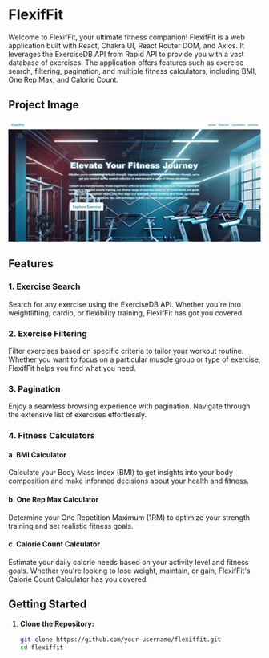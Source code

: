 # FlexifFit

Welcome to FlexifFit, your ultimate fitness companion! FlexifFit is a web application built with React, Chakra UI, React Router DOM, and Axios. It leverages the ExerciseDB API from Rapid API to provide you with a vast database of exercises. The application offers features such as exercise search, filtering, pagination, and multiple fitness calculators, including BMI, One Rep Max, and Calorie Count.

## Project Image
![FlexifFit](https://github.com/PratikAjbe01/FlexifFit/blob/main/src/assets/Screenshot%202023-12-27%20191014.png)

## Features

### 1. Exercise Search
Search for any exercise using the ExerciseDB API. Whether you're into weightlifting, cardio, or flexibility training, FlexifFit has got you covered.

### 2. Exercise Filtering
Filter exercises based on specific criteria to tailor your workout routine. Whether you want to focus on a particular muscle group or type of exercise, FlexifFit helps you find what you need.

### 3. Pagination
Enjoy a seamless browsing experience with pagination. Navigate through the extensive list of exercises effortlessly.

### 4. Fitness Calculators

#### a. BMI Calculator
Calculate your Body Mass Index (BMI) to get insights into your body composition and make informed decisions about your health and fitness.

#### b. One Rep Max Calculator
Determine your One Repetition Maximum (1RM) to optimize your strength training and set realistic fitness goals.

#### c. Calorie Count Calculator
Estimate your daily calorie needs based on your activity level and fitness goals. Whether you're looking to lose weight, maintain, or gain, FlexifFit's Calorie Count Calculator has you covered.

## Getting Started

1. **Clone the Repository:**
   ```bash
   git clone https://github.com/your-username/flexiffit.git
   cd flexiffit
